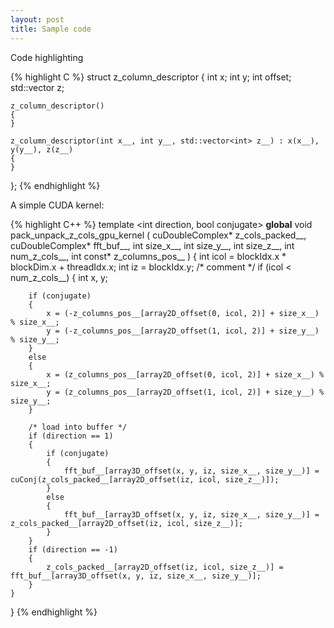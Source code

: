 ```yaml
---
layout: post
title: Sample code
---
```

Code highlighting
<!--more-->
{% highlight C %}
struct z_column_descriptor
{
    int x;
    int y;
    int offset;
    std::vector<int> z;

    z_column_descriptor()
    {
    }

    z_column_descriptor(int x__, int y__, std::vector<int> z__) : x(x__), y(y__), z(z__)
    {
    }
};
{% endhighlight %}

A simple CUDA kernel:

{% highlight C++ %}
template <int direction, bool conjugate>
__global__ void pack_unpack_z_cols_gpu_kernel
(
    cuDoubleComplex* z_cols_packed__,
    cuDoubleComplex* fft_buf__,
    int size_x__,
    int size_y__,
    int size_z__,
    int num_z_cols__,
    int const* z_columns_pos__
)
{
    int icol = blockIdx.x * blockDim.x + threadIdx.x;
    int iz = blockIdx.y;
    /* comment */
    if (icol < num_z_cols__)
    {
        int x, y;

        if (conjugate)
        {
            x = (-z_columns_pos__[array2D_offset(0, icol, 2)] + size_x__) % size_x__;
            y = (-z_columns_pos__[array2D_offset(1, icol, 2)] + size_y__) % size_y__;
        }
        else
        {
            x = (z_columns_pos__[array2D_offset(0, icol, 2)] + size_x__) % size_x__;
            y = (z_columns_pos__[array2D_offset(1, icol, 2)] + size_y__) % size_y__;
        }

        /* load into buffer */
        if (direction == 1)
        {
            if (conjugate)
            {
                fft_buf__[array3D_offset(x, y, iz, size_x__, size_y__)] = cuConj(z_cols_packed__[array2D_offset(iz, icol, size_z__)]);
            }
            else
            {
                fft_buf__[array3D_offset(x, y, iz, size_x__, size_y__)] = z_cols_packed__[array2D_offset(iz, icol, size_z__)];
            }
        }
        if (direction == -1)
        {
            z_cols_packed__[array2D_offset(iz, icol, size_z__)] = fft_buf__[array3D_offset(x, y, iz, size_x__, size_y__)];
        }
    }
}
{% endhighlight %}
